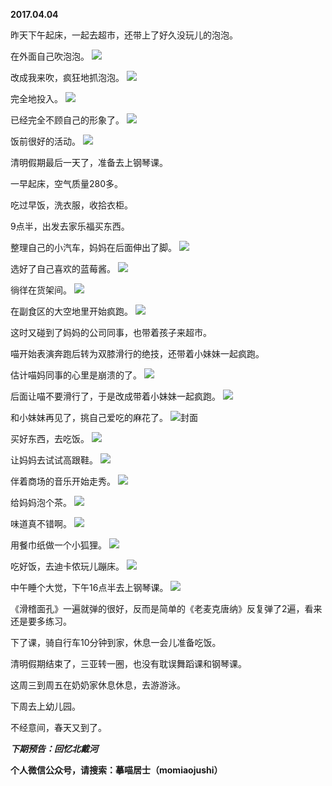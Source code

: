 
          
**2017.04.04**

昨天下午起床，一起去超市，还带上了好久没玩儿的泡泡。

在外面自己吹泡泡。
![](https://mmbiz.qlogo.cn/mmbiz_jpg/uDI3FLln00bUJPibazribcRhk2ibibJfZ4SIw92rqk1MDqichlyzLxHTHR6QlMSvgNYgnNRevmU10pCySDSgtO86W1A/0?wx_fmt=jpeg)


改成我来吹，疯狂地抓泡泡。
![](https://mmbiz.qlogo.cn/mmbiz_jpg/uDI3FLln00bUJPibazribcRhk2ibibJfZ4SITl3TufB8C4HM0aE1DznhYRmRtEoYQld0kbhyHg2YdmUthaLmoOS3GA/0?wx_fmt=jpeg)


完全地投入。
![](https://mmbiz.qlogo.cn/mmbiz_jpg/uDI3FLln00bUJPibazribcRhk2ibibJfZ4SILxGOqm2RiabbVH2y8WBicicDlzkiaroVYhNicYjLwLY55YjKxibCGIZ532EA/0?wx_fmt=jpeg)


已经完全不顾自己的形象了。
![](https://mmbiz.qlogo.cn/mmbiz_jpg/uDI3FLln00bUJPibazribcRhk2ibibJfZ4SI3DrbiahgQ6ib3Nr2w3SP91UuRX5HgiaPJMQeQVzJAicB4QLuQ8Ed7f6Bhw/0?wx_fmt=jpeg)


饭前很好的活动。
![](https://mmbiz.qlogo.cn/mmbiz_jpg/uDI3FLln00bUJPibazribcRhk2ibibJfZ4SIc5HQbgJ53AOib2eC7Jz1TCic4AC8GFITu8jC1tYfFIY0Gn1vSibDoibdLA/0?wx_fmt=jpeg)


清明假期最后一天了，准备去上钢琴课。

一早起床，空气质量280多。

吃过早饭，洗衣服，收拾衣柜。

9点半，出发去家乐福买东西。

整理自己的小汽车，妈妈在后面伸出了脚。
![](https://mmbiz.qlogo.cn/mmbiz_jpg/uDI3FLln00bUJPibazribcRhk2ibibJfZ4SIbGJ2MeIg931OU4fH7W1rbD05gJ67kjxQHbFIeghJkiaH9EIJykSZTrA/0?wx_fmt=jpeg)


选好了自己喜欢的蓝莓酱。
![](https://mmbiz.qlogo.cn/mmbiz_jpg/uDI3FLln00bUJPibazribcRhk2ibibJfZ4SIxfHHLuloYtMKX3bLBGx1xkYYLIDbOtkOICa9Lnb5P3dhic3uTibJgwDQ/0?wx_fmt=jpeg)


徜徉在货架间。
![](https://mmbiz.qlogo.cn/mmbiz_jpg/uDI3FLln00bUJPibazribcRhk2ibibJfZ4SIWhsMh0VFzC9GyqTd19bTDRNf3ScPERRicSaiapbYiaBicQZDkzEVl8h0SQ/0?wx_fmt=jpeg)


在副食区的大空地里开始疯跑。
![](https://mmbiz.qlogo.cn/mmbiz_jpg/uDI3FLln00bUJPibazribcRhk2ibibJfZ4SIjhg6OuDFhIpOu0q0wj8ZZqgdPkACMa82qghjAcHRWLU0yegFDhENicg/0?wx_fmt=jpeg)


这时又碰到了妈妈的公司同事，也带着孩子来超市。

喵开始表演奔跑后转为双膝滑行的绝技，还带着小妹妹一起疯跑。

估计喵妈同事的心里是崩溃的了。
![](https://mmbiz.qlogo.cn/mmbiz_jpg/uDI3FLln00bUJPibazribcRhk2ibibJfZ4SI59B78QUHaB1PGE0Z4U5ibXYpm0lHLzxKaJkmLcE1pPGYux5ibeX0ZNibQ/0?wx_fmt=jpeg)


后面让喵不要滑行了，于是改成带着小妹妹一起疯跑。
![](https://mmbiz.qlogo.cn/mmbiz_jpg/uDI3FLln00bUJPibazribcRhk2ibibJfZ4SI896icaC97BsbNFDfQ6YoibPzicYclysqibwZyOawV99FibF16yU2BCP9cog/0?wx_fmt=jpeg)


和小妹妹再见了，挑自己爱吃的麻花了。
![](https://mmbiz.qlogo.cn/mmbiz_jpg/uDI3FLln00bUJPibazribcRhk2ibibJfZ4SIf991NRNIFHmLDje6eNicAVUQdOm2AIib81g2TPUlg5GqEvMadL6QIz8A/0?wx_fmt=jpeg)封面


买好东西，去吃饭。
![](https://mmbiz.qlogo.cn/mmbiz_jpg/uDI3FLln00bUJPibazribcRhk2ibibJfZ4SIYGPUibQLE3ibiaAMViaVaogI6S1rCjNvpAzwUsvXEhbLcOzupKRb73VTmw/0?wx_fmt=jpeg)


让妈妈去试试高跟鞋。
![](https://mmbiz.qlogo.cn/mmbiz_jpg/uDI3FLln00bUJPibazribcRhk2ibibJfZ4SIvxiansic4rbEN5QEv6nyplRp1CuLoPq1yjYmA4niceEdTbAhf7GsKQT1g/0?wx_fmt=jpeg)


伴着商场的音乐开始走秀。
![](https://mmbiz.qlogo.cn/mmbiz_jpg/uDI3FLln00bUJPibazribcRhk2ibibJfZ4SIrD3j1J2zgJCKAxicZ267kFtmFs2Fbc8IBicKojpvch2cjdHJ7cYRxHhQ/0?wx_fmt=jpeg)


给妈妈泡个茶。
![](https://mmbiz.qlogo.cn/mmbiz_jpg/uDI3FLln00bUJPibazribcRhk2ibibJfZ4SIv5Z9HRTMYlZGibNBKHJrbDEbBCkPic8V56CZticox3Niamdtpvvr48olVg/0?wx_fmt=jpeg)


味道真不错啊。
![](https://mmbiz.qlogo.cn/mmbiz_jpg/uDI3FLln00bUJPibazribcRhk2ibibJfZ4SIfbwTdszibc2QJnNqKKvGzeMbYnUglwsZH2icjiaI7SRD5ECGO288aJhoA/0?wx_fmt=jpeg)


用餐巾纸做一个小狐狸。
![](https://mmbiz.qlogo.cn/mmbiz_jpg/uDI3FLln00bUJPibazribcRhk2ibibJfZ4SIDkhQMDs0icAbIAnicM6mvEhsWcZ5qhojtnvAic26lRzazVKu0iaBY2DIcg/0?wx_fmt=jpeg)


吃好饭，去迪卡侬玩儿蹦床。
![](https://mmbiz.qlogo.cn/mmbiz_jpg/uDI3FLln00bUJPibazribcRhk2ibibJfZ4SIaTZxGsFu3uqqsChcia0nMta5J3QzBMptHW6OCs1DMUKIWmhp65y6xLw/0?wx_fmt=jpeg)


中午睡个大觉，下午16点半去上钢琴课。
![](https://mmbiz.qlogo.cn/mmbiz_jpg/uDI3FLln00bUJPibazribcRhk2ibibJfZ4SI8icMGMo0VgT9toODdDz4svp7qhprjLFXL3Iic9kBTksa8pzwFtWMtE5w/0?wx_fmt=jpeg)


《滑稽面孔》一遍就弹的很好，反而是简单的《老麦克唐纳》反复弹了2遍，看来还是要多练习。

下了课，骑自行车10分钟到家，休息一会儿准备吃饭。

清明假期结束了，三亚转一圈，也没有耽误舞蹈课和钢琴课。

这周三到周五在奶奶家休息休息，去游游泳。

下周去上幼儿园。

不经意间，春天又到了。


***下期预告：回忆北戴河***


**个人微信公众号，请搜索：摹喵居士（momiaojushi）**

        
